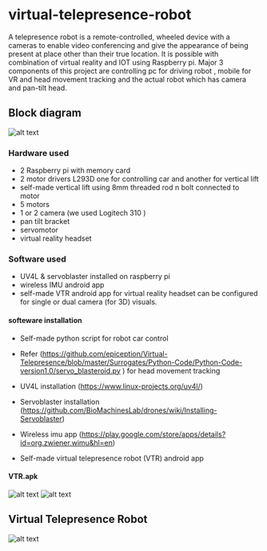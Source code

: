 # virtual-telepresence-robot
A telepresence robot is a remote-controlled, wheeled device with a cameras to enable video conferencing and 
give the appearance of being present at place other than their true location. It is possible with combination of virtual reality and
IOT using Raspberry pi. Major 3 components of this project are controlling pc for driving robot , mobile for VR and head movement tracking
and the actual robot which has camera and pan-tilt head.
## Block diagram
![alt text](https://user-images.githubusercontent.com/30182047/28226367-7ba58d98-68f3-11e7-8f96-43250bc98188.png)

### Hardware used
- 2 Raspberry pi with memory card 
- 2 motor drivers L293D one for controlling car and another for vertical lift
- self-made vertical lift using 8mm threaded rod n bolt connected to motor
- 5 motors
- 1 or 2 camera (we used Logitech 310 )
- pan tilt bracket
- servomotor  
- virtual reality headset

### Software used
- UV4L & servoblaster installed on raspberry pi
- wireless IMU android app  
- self-made VTR android app for virtual reality headset can be configured for single or dual camera (for 3D) visuals.

#### softeware installation
* Self-made python script for robot car control

* Refer (https://github.com/epiception/Virtual-Telepresence/blob/master/Surrogates/Python-Code/Python-Code-version1.0/servo_blasteroid.py ) 
for head movement tracking

* UV4L installation (https://www.linux-projects.org/uv4l/)

* Servoblaster installation (https://github.com/BioMachinesLab/drones/wiki/Installing-Servoblaster)

* Wireless imu app (https://play.google.com/store/apps/details?id=org.zwiener.wimu&hl=en)

* Self-made virtual telepresence robot (VTR) android app
#### VTR.apk
![alt text](https://user-images.githubusercontent.com/30182047/28227810-4978273a-68f9-11e7-889e-2335331983c9.png) ![alt text](https://user-images.githubusercontent.com/30182047/28227821-5b2c9f24-68f9-11e7-81ba-6db08b073f86.png) 


## Virtual Telepresence Robot
![alt text](https://user-images.githubusercontent.com/30182047/28226851-3ad12410-68f5-11e7-856a-dc38d34e6575.jpeg)
